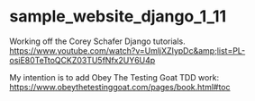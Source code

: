 # sample_website_django_1_11
Working off the Corey Schafer Django tutorials. https://www.youtube.com/watch?v=UmljXZIypDc&amp;list=PL-osiE80TeTtoQCKZ03TU5fNfx2UY6U4p

My intention is to add Obey The Testing Goat TDD work: https://www.obeythetestinggoat.com/pages/book.html#toc
